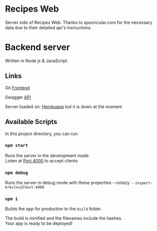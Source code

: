 # Recipes Web
Server side of Recipes Web.
Thanks to spooncular.com for the necessary data due to their detailed api's insrtuctions. 

# Backend server 
Written in Node js & JavaScript.

## Links

Git [Frontend](https://github.com/danielbs93/RecipeWeb-Frontend)

Swagger [API](https://app.swaggerhub.com/apis-docs/erantoutian/EatAndRepeat/1.0.0#/Recipe)

Server loaded on: [Herokuapp](https://recipe-server-3-3-daniel-eran.herokuapp.com/) but it is down at the moment


## Available Scripts

In this project directory, you can run:

### `npm start`

Runs the server in the development mode.<br />
Listen at [Port 4000](http://localhost:8080) to accept clients

### `npm debug`

Runs the server in debug mode with these properties --nolazy `--inspect-brk=localhost:4000`


### `npm i`

Builds the app for production to the `build` folder.<br />

The build is minified and the filenames include the hashes.<br />
Your app is ready to be deployed!


